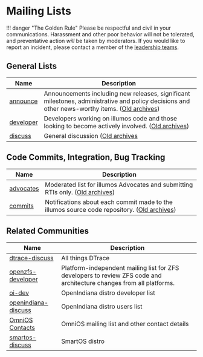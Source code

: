# Mailing Lists

!!! danger "The Golden Rule"
    Please be respectful and civil in your communications.  Harassment and
    other poor behavior will not be tolerated, and preventative action _will_
    be taken by moderators.  If you would like to report an incident, please
    contact a member of the [leadership teams](../about/leadership.md).

## General Lists

| Name | Description |
|------|-------------|
| [announce](https://illumos.topicbox.com/groups/announce) | Announcements including new releases, significant milestones, administrative and policy decisions and other news-worthy items. ([Old archives](http://lists.illumos.org/pipermail/announce)) |
| [developer](https://illumos.topicbox.com/groups/developer) | Developers working on illumos code and those looking to become actively involved. ([Old archives](http://lists.illumos.org/pipermail/developer)) |
| [discuss](https://illumos.topicbox.com/groups/discuss) | General discussion ([Old archives](http://lists.illumos.org/pipermail/discuss) |

## Code Commits, Integration, Bug Tracking

| Name | Description |
|------|-------------|
| [advocates](https://illumos.topicbox.com/groups/advocates) | Moderated list for illumos Advocates and submitting RTIs only. ([Old archives](http://lists.illumos.org/pipermail/advocates/)) |
| [commits](https://illumos.topicbox.com/groups/illumos-commits) | Notifications about each commit made to the illumos source code repository. ([Old archives](http://lists.illumos.org/pipermail/illumos-commits))

## Related Communities

| Name | Description |
|------|-------------|
| [dtrace-discuss](http://dtrace.org/blogs/mailing-list/) | All things DTrace |
| [openzfs-developer](https://openzfs.topicbox.com/groups/developer/discussions) | Platform-independent mailing list for ZFS developers to review ZFS code and architecture changes from all platforms. |
| [oi-dev](http://openindiana.org/mailman/listinfo/oi-dev) | OpenIndiana distro developer list |
| [openindiana-discuss](http://openindiana.org/mailman/listinfo/openindiana-discuss) | OpenIndiana distro users list |
| [OmniOS Contacts](https://omniosce.org/about/contact) | OmniOS mailing list and other contact details |
| [smartos-discuss](https://smartos.topicbox.com/groups/smartos-discuss) | SmartOS distro |
